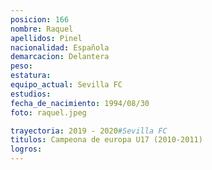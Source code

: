 ```yaml
---
posicion: 166
nombre: Raquel
apellidos: Pinel
nacionalidad: Española
demarcacion: Delantera
peso: 
estatura: 
equipo_actual: Sevilla FC
estudios:
fecha_de_nacimiento: 1994/08/30
foto: raquel.jpeg

trayectoria: 2019 - 2020#Sevilla FC
titulos: Campeona de europa U17 (2010-2011)
logros: 
---
```

